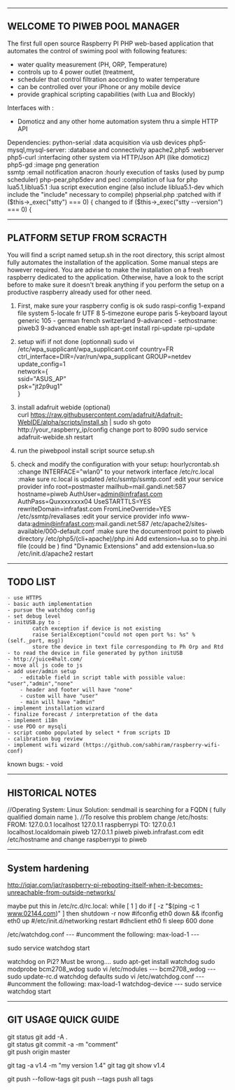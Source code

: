 ---------------------------------------------------------
WELCOME TO PIWEB POOL MANAGER
---------------------------------------------------------

The first full open source Raspberry PI PHP web-based application that automates the control of swiming pool with following features:
- water quality measurement (PH, ORP, Temperature)
- controls up to 4 power outlet (treatment, 
- scheduler that control filtration aoccrding to water temperature
- can be controlled over your iPhone or any mobile device
- provide graphical scripting capabilities (with Lua and Blockly)


Interfaces with :
- Domoticz and any other home automation system thru a simple HTTP API


Dependencies:
    python-serial               :data acquisition via usb devices
    php5-mysql,mysql-server:    :database and connectivity
    apache2,php5                :webserver 
    php5-curl                   :interfacing other system via HTTP/Json API (like domoticz)
    php5-gd                     :image png generation    
    ssmtp                       :email notification
    anacron                     :hourly execution of tasks (used by pump scheduler)
    php-pear,php5dev and pecl   :compilation of lua for php
    lua5.1,liblua5.1            :lua script execution engine (also include liblua5.1-dev which include the "include" necessary to compile)
    phpserial.php               :patched with if ($this->_exec("stty") === 0) { changed to if ($this->_exec("stty --version") === 0) {
    

---------------------------------------------------------
PLATFORM SETUP FROM SCRACTH
---------------------------------------------------------
You will find a script named setup.sh in the root directory, this script almost fully automates the installation of the application.
Some manual steps are however required. You are advise to make the installation on a fresh raspberry dedicated to the application.
Otherwise, have a look to the script before to make sure it doesn't break anything if you perform the setup on a productive raspberry 
already used for other need. 

1) First, make sure your raspberry config is ok
    sudo raspi-config
         1-expand file system
         5-locale fr UTF 8
         5-timezone europe paris
         5-keyboard layout
             generic 105 - german french switzerland
         9-advanced - sethostname: piweb3
         9-advanced enable ssh
    apt-get install rpi-update
    rpi-update

2) setup wifi if not done (optionnal)
    sudo vi /etc/wpa_supplicant/wpa_supplicant.conf
        country=FR                                                                                                                                              
        ctrl_interface=DIR=/var/run/wpa_supplicant GROUP=netdev                                                                                                 
        update_config=1                                                                                                                                         
        network={                                                                                                                                               
           ssid="ASUS_AP"                                                                                                                                       
           psk="jt2p9ug1"                                                                                                                                       
        } 

3) install adafruit webide (optional)        
    curl https://raw.githubusercontent.com/adafruit/Adafruit-WebIDE/alpha/scripts/install.sh | sudo sh
    goto http://your_raspberry_ip/config change port to 8090
    sudo service adafruit-webide.sh restart

4) run the piwebpool install script
    source setup.sh

5) check and modify the configuration with your setup:
    hourlycrontab.sh                                :change INTERFACE="wlan0" to your network interface
    /etc/rc.local                                   :make sure rc.local is updated
    /etc/ssmtp/ssmtp.conf                           :edit your service provider info
        root=postmaster
        mailhub=mail.gandi.net:587
        hostname=piweb
        AuthUser=admin@infrafast.com
        AuthPass=Quxxxxxxxx04
        UseSTARTTLS=YES    
        rewriteDomain=infrafast.com
        FromLineOverride=YES
    /etc/ssmtp/revaliases                           :edit your service provider info
        www-data:admin@infrafast.com:mail.gandi.net:587
    /etc/apache2/sites-available/000-default.conf   :make sure the documentroot point to piweb directory
    /etc/php5/(cli+apache)/php.ini
        Add extension=lua.so to php.ini file (could be )
        find "Dynamic Extensions" and add extension=lua.so
        /etc/init.d/apache2 restart
   
---------------------------------------------------------
TODO LIST 
---------------------------------------------------------

    - use HTTPS
    - basic auth implementation
    - pursue the watchdog config
    - set debug level
    - initUSB.py to :
            catch exception if device is not existing
            raise SerialException("could not open port %s: %s" % (self._port, msg)) 
            store the device in text file corresponding to Ph Orp and Rtd
    - to read the device in file generated by python initUSB
    - http://juice4halt.com/
    - move all js code to js
    - add user/admin setup  
        - editable field in script table with possible value: "user","admin","none"
        - header and footer will have "none"
        - custom will have "user"
        - main will have "admin"
    - implement installation wizard
    - finalize forecast / interpretation of the data
    - implement i18n
    - use PDO or mysqli 
    - script combo populated by select * from scripts ID
    - calibration bug review
    - implement wifi wizard (https://github.com/sabhiram/raspberry-wifi-conf)
    

known bugs:
    - void 
    
    
---------------------------------------------------------
HISTORICAL NOTES
-------------------------------------------------------------------

//Operating System: Linux Solution: sendmail is searching for a FQDN ( fully qualified domain name ).
//To resolve this problem change /etc/hosts: FROM:
127.0.0.1       localhost
127.0.1.1       raspberrypi
TO:
127.0.0.1       localhost.localdomain piweb
127.0.1.1       piweb piweb.infrafast.com
edit /etc/hostname and change raspberrypi to piweb





---------------------------------------------------------
System hardening
---------------------------------------------------------
http://iqjar.com/jar/raspberry-pi-rebooting-itself-when-it-becomes-unreachable-from-outside-networks/

maybe put this in /etc/rc.d/rc.local:
    while [ 1 ]
    do
     if [ -z "$(ping -c 1 www.02144.com)" ]
     then
      shutdown -r now
      #ifconfig eth0 down && ifconfig eth0 up
      #/etc/init.d/networking restart
      #dhclient eth0
     fi
     sleep 600
    done


 /etc/watchdog.conf
    ---
    #uncomment the following:
    max-load-1
    ---

sudo service watchdog start


watchdog on Pi2? Must be wrong....
    sudo apt-get install watchdog
    sudo modprobe bcm2708_wdog
    sudo vi /etc/modules
    ---
    bcm2708_wdog
    ---
    sudo update-rc.d watchdog defaults
    sudo vi /etc/watchdog.conf
    ---
    #uncomment the following:
    max-load-1
    watchdog-device
    ---
    sudo service watchdog start



-------------------------------------------------------------------
GIT USAGE QUICK GUIDE
-------------------------------------------------------------------
git status
git add -A .                 
git status
git commit -a -m "comment"   
git push origin master       

git tag -a v1.4 -m "my version 1.4"
git tag
git show v1.4

git push --follow-tags
git push --tags                    push all tags